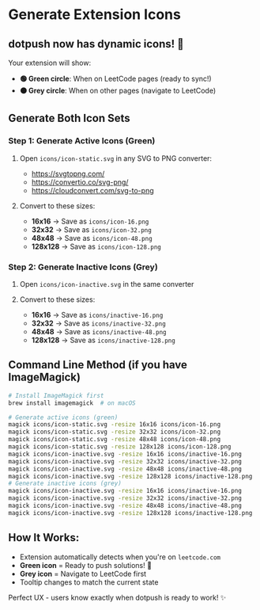# Generate Extension Icons

## dotpush now has dynamic icons! 🎯

Your extension will show:
- **🟢 Green circle**: When on LeetCode pages (ready to sync!)
- **⚫ Grey circle**: When on other pages (navigate to LeetCode)

## Generate Both Icon Sets

### Step 1: Generate Active Icons (Green)

1. Open `icons/icon-static.svg` in any SVG to PNG converter:
   - https://svgtopng.com/
   - https://convertio.co/svg-png/
   - https://cloudconvert.com/svg-to-png

2. Convert to these sizes:
   - **16x16** → Save as `icons/icon-16.png`
   - **32x32** → Save as `icons/icon-32.png`
   - **48x48** → Save as `icons/icon-48.png`
   - **128x128** → Save as `icons/icon-128.png`

### Step 2: Generate Inactive Icons (Grey)

1. Open `icons/icon-inactive.svg` in the same converter

2. Convert to these sizes:
   - **16x16** → Save as `icons/inactive-16.png`
   - **32x32** → Save as `icons/inactive-32.png`
   - **48x48** → Save as `icons/inactive-48.png`
   - **128x128** → Save as `icons/inactive-128.png`

## Command Line Method (if you have ImageMagick)

```bash
# Install ImageMagick first
brew install imagemagick  # on macOS

# Generate active icons (green)
magick icons/icon-static.svg -resize 16x16 icons/icon-16.png
magick icons/icon-static.svg -resize 32x32 icons/icon-32.png
magick icons/icon-static.svg -resize 48x48 icons/icon-48.png
magick icons/icon-static.svg -resize 128x128 icons/icon-128.png
magick icons/icon-inactive.svg -resize 16x16 icons/inactive-16.png
magick icons/icon-inactive.svg -resize 32x32 icons/inactive-32.png
magick icons/icon-inactive.svg -resize 48x48 icons/inactive-48.png
magick icons/icon-inactive.svg -resize 128x128 icons/inactive-128.png
# Generate inactive icons (grey)
magick icons/icon-inactive.svg -resize 16x16 icons/inactive-16.png
magick icons/icon-inactive.svg -resize 32x32 icons/inactive-32.png
magick icons/icon-inactive.svg -resize 48x48 icons/inactive-48.png
magick icons/icon-inactive.svg -resize 128x128 icons/inactive-128.png
```

## How It Works:

- Extension automatically detects when you're on `leetcode.com`
- **Green icon** = Ready to push solutions! 🚀
- **Grey icon** = Navigate to LeetCode first
- Tooltip changes to match the current state

Perfect UX - users know exactly when dotpush is ready to work! ✨ 